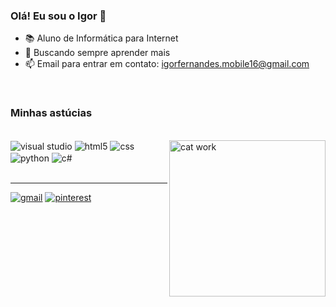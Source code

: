 ### Olá! Eu sou o Igor 👋

- 📚 Aluno de Informática para Internet
-  🌱 Buscando sempre aprender mais
-   📫 Email para entrar em contato: igorfernandes.mobile16@gmail.com
</br>

 <!--<div align="inline-block">
  <a href="![Igor Github stats](https://github-readme-stats.vercel.app/api?username=Igor-jair&show_icons=true&theme=dracula)">
  <img height="180em" src="https://github-readme-stats.vercel.app/api?username=Igor-jair&show_icons=true&theme=dracula&include_all_commits=true&count_private=true"/>
  <img height="180em" src="https://github-readme-stats.vercel.app/api/top-langs/?username=Igor-jair&layout=compact&langs_count=7&theme=dracula"/>
</div><br/> -->

### Minhas astúcias

<div align="inline-block"><br/> 
  <img alt="cat work" width="250" align="right" src="https://i.pinimg.com/originals/d8/6f/3a/d86f3ab8192f5589eca93cd7725ad8e4.gif"/>
  <img align="center" alt="visual studio" src="https://img.shields.io/badge/Visual_Studio-0078d7?style=for-the-badge&logo=visual%20studio&logoColor=white"/>
  <img align="center" alt="html5" src="https://img.shields.io/badge/HTML5-E34F26?style=for-the-badge&logo=html5&logoColor=white"/>
  <img align="center" alt="css" src="https://img.shields.io/badge/CSS3-1572B6?style=for-the-badge&logo=css3&logoColor=white"/>
  <!-- <img align="center" alt="java script" src="https://img.shields.io/badge/JavaScript-323330?style=for-the-badge&logo=javascript&logoColor=F7DF1E"/> -->
  <img align="center" alt="python" src="https://img.shields.io/badge/Python-14354C?style=for-the-badge&logo=python&logoColor=white"/>
  <img align="center" alt="c#" src="https://img.shields.io/badge/C%23-239120?style=for-the-badge&logo=c-sharp&logoColor=white"/>
  
</div><br/>

<hr/>

[![gmail](https://img.shields.io/badge/Gmail-D14836?style=for-the-badge&logo=gmail&logoColor=white)](https://mail.google.com/mail/u/2/#inbox) 
[![pinterest](https://img.shields.io/badge/Pinterest-%23E60023.svg?&style=for-the-badge&logo=Pinterest&logoColor=white)](https://br.pinterest.com/igas_jpg/) 


<!--
**Igor-jair/Igor-jair** is a ✨ _special_ ✨ repository because its `README.md` (this file) appears on your GitHub profile.

Here are some ideas to get you started:

- 🔭 I’m currently working on ...
- 🌱 I’m currently learning ...
- 👯 I’m looking to collaborate on ...
- 🤔 I’m looking for help with ...
- 💬 Ask me about ...
- 📫 How to reach me: ...
- 😄 Pronouns: ...
- ⚡ Fun fact: ...
[![instagram](badge 150+)](pra onde vai levar) = url da rede social escolhida // site: dev.to -> 150+ badge

[![instagram](badge 150+)](pra onde vai levar) = url da rede social escolhida // site: dev.to -> 150+ badge
obs: sem enter pra ficar tudo na mesma linha.

 <img alt="cat work" src="https://media.tenor.com/images/f0a7d5678dc5e029bc595b7ec6cd9135/tenor.gif"/>
 [![discord](https://img.shields.io/badge/Discord-7289DA?style=for-the-badge&logo=discord&logoColor=white)](https://br.pinterest.com/igas_jpg/) 
-->
